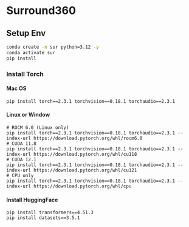 # Surround360

## Setup Env
``` bash
conda create -n sur python=3.12 -y
conda activate sur
pip install 
```
### Install Torch
#### Mac OS 
``` 
pip install torch==2.3.1 torchvision==0.18.1 torchaudio==2.3.1
```
#### Linux or Window
``` 
# ROCM 6.0 (Linux only)
pip install torch==2.3.1 torchvision==0.18.1 torchaudio==2.3.1 --index-url https://download.pytorch.org/whl/rocm6.0
# CUDA 11.8
pip install torch==2.3.1 torchvision==0.18.1 torchaudio==2.3.1 --index-url https://download.pytorch.org/whl/cu118
# CUDA 12.1
pip install torch==2.3.1 torchvision==0.18.1 torchaudio==2.3.1 --index-url https://download.pytorch.org/whl/cu121
# CPU only
pip install torch==2.3.1 torchvision==0.18.1 torchaudio==2.3.1 --index-url https://download.pytorch.org/whl/cpu
```
#### Install HuggingFace
```
pip install transformers==4.51.3
pip install datasets==3.5.1
```
